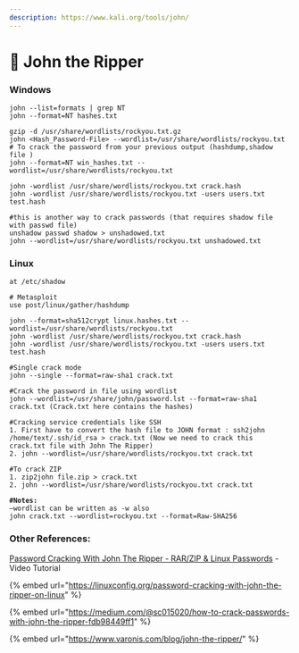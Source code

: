 ```yaml
---
description: https://www.kali.org/tools/john/
---
```


# 🥷 John the Ripper

### Windows

```
john --list=formats | grep NT
john --format=NT hashes.txt

gzip -d /usr/share/wordlists/rockyou.txt.gz
john <Hash_Password-File> --wordlist=/usr/share/wordlists/rockyou.txt # To crack the password from your previous output (hashdump,shadow file )
john --format=NT win_hashes.txt --wordlist=/usr/share/wordlists/rockyou.txt

john -wordlist /usr/share/wordlists/rockyou.txt crack.hash
john -wordlist /usr/share/wordlists/rockyou.txt -users users.txt test.hash

#this is another way to crack passwords (that requires shadow file with passwd file)
unshadow passwd shadow > unshadowed.txt
john --wordlist=/usr/share/wordlists/rockyou.txt unshadowed.txt
```

### Linux

```
at /etc/shadow

# Metasploit
use post/linux/gather/hashdump

john --format=sha512crypt linux.hashes.txt --wordlist=/usr/share/wordlists/rockyou.txt
john -wordlist /usr/share/wordlists/rockyou.txt crack.hash
john -wordlist /usr/share/wordlists/rockyou.txt -users users.txt test.hash
```



<pre class="language-bash"><code class="lang-bash">#Single crack mode
john --single --format=raw-sha1 crack.txt

#Crack the password in file using wordlist
john --wordlist=/usr/share/john/password.lst --format=raw-sha1 crack.txt (Crack.txt here contains the hashes)

#Cracking service credentials like SSH
1. First have to convert the hash file to JOHN format : ssh2john /home/text/.ssh/id_rsa > crack.txt (Now we need to crack this crack.txt file with John The Ripper)
2. john --wordlist=/usr/share/wordlists/rockyou.txt crack.txt

#To crack ZIP
1. zip2john file.zip > crack.txt
2. john --wordlist=/usr/share/wordlists/rockyou.txt crack.txt

<strong>#Notes:
</strong>–wordlist can be written as -w also
john crack.txt --wordlist=rockyou.txt --format=Raw-SHA256
</code></pre>



### Other References:



[Password Cracking With John The Ripper - RAR/ZIP & Linux Passwords](https://www.youtube.com/watch?v=XjVYl1Ts6XI) - Video Tutorial

{% embed url="https://linuxconfig.org/password-cracking-with-john-the-ripper-on-linux" %}

{% embed url="https://medium.com/@sc015020/how-to-crack-passwords-with-john-the-ripper-fdb98449ff1" %}

{% embed url="https://www.varonis.com/blog/john-the-ripper/" %}







